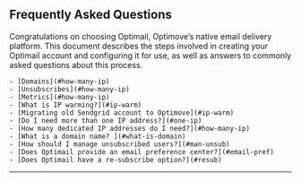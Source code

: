 ## Frequently Asked Questions
<a id="intro"></a>Congratulations on choosing Optimail, Optimove’s native email delivery platform. This document describes the steps involved in creating your Optimail account and configuring it for use, as well as answers to commonly asked questions about this process.

    - [Domains](#how-many-ip)
    - [Unsubscribes](#how-many-ip)
    - [Metrics](#how-many-ip)
    - [What is IP warming?](#ip-warm)
    - [Migrating old Sendgrid account to Optimove](#ip-warm)
    - [Do I need more than one IP address?](#one-ip)
    - [How many dedicated IP addresses do I need?](#how-many-ip)
    - [What is a domain name? ](#what-is-domain)
    - [How should I manage unsubscribed users?](#man-unsub)
    - [Does Optimail provide an email preference center?](#email-pref)
    - [Does Optimail have a re-subscribe option?](#resub)
<HR>
